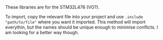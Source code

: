 These libraries are for the STM32L476 (VG?).

To import, copy the relevant file into your project and use `.include "path/to/file"` where you want it imported. This method will import everythin, but the names should be unique enough to minimise conflicts. I am looking for a better way though.
